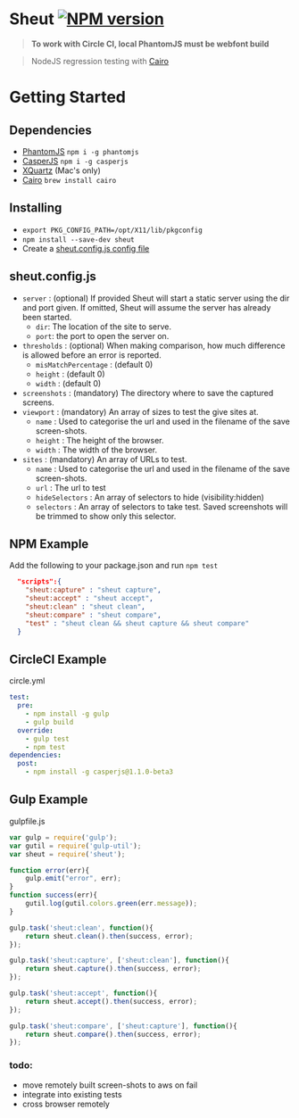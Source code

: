 Sheut [![NPM version](http://img.shields.io/npm/v/sheut.svg)](https://www.npmjs.org/package/sheut)
==============
 
 >  **To work with Circle CI, local PhantomJS must be webfont build**

 >  NodeJS regression testing with [Cairo](http://cairographics.org/)
 
# Getting Started

## Dependencies

 * [PhantomJS](http://phantomjs.org/) `npm i -g phantomjs`
 * [CasperJS](http://casperjs.org/) `npm i -g casperjs`
 * [XQuartz](https://xquartz.macosforge.org/landing/) (Mac's only)
 * [Cairo](http://cairographics.org/) `brew install cairo`

## Installing

 * `export PKG_CONFIG_PATH=/opt/X11/lib/pkgconfig`
 * `npm install --save-dev sheut`
 * Create a [sheut.config.js config file](sheut.config.js)
 
## sheut.config.js 

 * `server` : (optional) If provided Sheut will start a static server using the dir and port given. If omitted, Sheut will assume the server has already been started.
   * `dir`: The location of the site to serve.
   * `port`: the port to open the server on.
 * `thresholds` : (optional) When making comparison, how much difference is allowed before an error is reported.
   * `misMatchPercentage` : (default 0) 
   * `height` : (default 0)
   * `width` :  (default 0)
 * `screenshots` : (mandatory) The directory where to save the captured screens.
 * `viewport` : (mandatory) An array of sizes to test the give sites at.
   * `name` : Used to categorise the url and used in the filename of the save screen-shots.
   * `height` : The height of the browser.
   * `width` : The width of the browser.
 * `sites` : (mandatory) An array of URLs to test.
   * `name` : Used to categorise the url and used in the filename of the save screen-shots.
   * `url` : The url to test
   * `hideSelectors` : An array of selectors to hide (visibility:hidden)
   * `selectors` : An array of selectors to take test.  Saved screenshots will be trimmed to show only this selector.

## NPM Example

Add the following to your package.json and run `npm test`

```json
  "scripts":{
    "sheut:capture" : "sheut capture",
    "sheut:accept" : "sheut accept",
    "sheut:clean" : "sheut clean",
    "sheut:compare" : "sheut compare",
    "test" : "sheut clean && sheut capture && sheut compare"
  }
```

## CircleCI Example
circle.yml
```yml
test:
  pre:
    - npm install -g gulp
    - gulp build
  override:
    - gulp test
    - npm test
dependencies:
  post:
    - npm install -g casperjs@1.1.0-beta3
```


## Gulp Example
gulpfile.js
```javascript
var gulp = require('gulp');
var gutil = require('gulp-util');
var sheut = require('sheut');

function error(err){
    gulp.emit("error", err);
}
function success(err){
    gutil.log(gutil.colors.green(err.message));
}

gulp.task('sheut:clean', function(){
    return sheut.clean().then(success, error);
});

gulp.task('sheut:capture', ['sheut:clean'], function(){
    return sheut.capture().then(success, error);
});

gulp.task('sheut:accept', function(){
    return sheut.accept().then(success, error);
});

gulp.task('sheut:compare', ['sheut:capture'], function(){
    return sheut.compare().then(success, error);
});
```

### todo:
 * move remotely built screen-shots to aws on fail
 * integrate into existing tests
 * cross browser remotely
